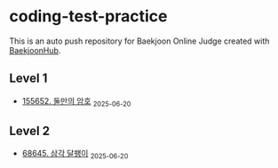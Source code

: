 # coding-test-practice
This is an auto push repository for Baekjoon Online Judge created with [BaekjoonHub](https://github.com/BaekjoonHub/BaekjoonHub).

<!-- START_AUTOGEN -->
## Level 1
- [155652. 둘만의 암호](1/155652. 둘만의 암호/README.md) <sub>2025-06-20</sub>

## Level 2
- [68645. 삼각 달팽이](2/68645. 삼각 달팽이/README.md) <sub>2025-06-20</sub>

<!-- END_AUTOGEN -->